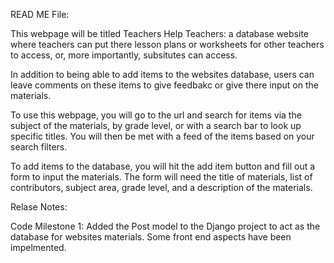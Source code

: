 READ ME File:

This webpage will be titled Teachers Help Teachers: a database website where teachers can put there lesson plans or worksheets for other teachers to access, or, more importantly, subsitutes can access.

In addition to being able to add items to the websites database, users can leave comments on these items to give feedbakc or give there input on the materials.

To use this webpage, you will go to the url and search for items via the subject of the materials, by grade level, or with a search bar to look up specific titles. You will then be met with a feed of the items based on your search filters.

To add items to the database, you will hit the add item button and fill out a form to input the materials. The form will need the title of materials, list of contributors, subject area, grade level, and a description of the materials.


Relase Notes:

Code Milestone 1: Added the Post model to the Django project to act as the database for websites materials. Some front end aspects have been impelmented.
